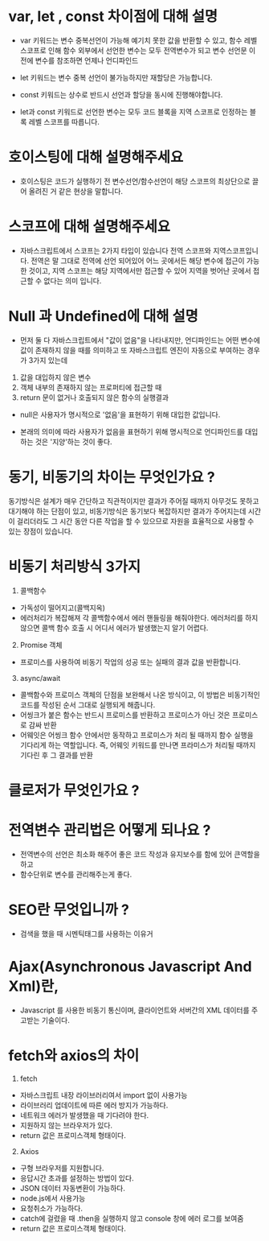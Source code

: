 # var, let , const 차이점에 대해 설명

- var 키워드는 변수 중복선언이 가능해 예기치 못한 값을 반환할 수 있고, 함수 레벨 스코프로 인해 함수 외부에서 선언한 변수는 모두 전역변수가 되고 변수 선언문 이전에 변수를 참조하면 언제나 언디파인드

- let 키워드는 변수 중복 선언이 불가능하지만 재할당은 가능합니다.

- const 키워드는 상수로 반드시 선언과 할당을 동시에 진행해야합니다.

- let과 const 키워드로 선언한 변수는 모두 코드 블록을 지역 스코프로 인정하는 블록 레벨 스코프를 따릅니다.

# 호이스팅에 대해 설명해주세요

- 호이스팅은 코드가 실행하기 전 변수선언/함수선언이 해당 스코프의 최상단으로 끌어 올려진 거 같은 현상을 말합니다.

# 스코프에 대해 설명해주세요

- 자바스크립트에서 스코프는 2가지 타입이 있습니다
  전역 스코프와 지역스코프입니다. 전역은 말 그대로 전역에 선언 되어있어 어느 곳에서든 해당 변수에 접근이 가능한 것이고, 지역 스코프는 해당 지역에서만 접근할 수 있어 지역을 벗어난 곳에서 접근할 수 없다는 의미 입니다.

# Null 과 Undefined에 대해 설명

- 먼저 둘 다 자바스크립트에서 "값이 없음"을 나타내지만,
  언디파인드는 어떤 변수에 값이 존재하지 않을 때를 의미하고 또 자바스크립트 엔진이 자동으로 부여하는 경우가 3가지 있는데

1. 값을 대입하지 않은 변수
2. 객체 내부의 존재하지 않는 프로퍼티에 접근할 때
3. return 문이 없거나 호출되지 않은 함수의 실행결과

- null은 사용자가 명시적으로 '없음'을 표현하기 위해 대입한 값입니다.

- 본래의 의미에 따라 사용자가 없음을 표현하기 위해 명시적으로 언디파인드를 대입하는 것은 '지양'하는 것이 좋다.

# 동기, 비동기의 차이는 무엇인가요 ?

동기방식은 설계가 매우 간단하고 직관적이지만 결과가 주어질 때까지 아무것도 못하고 대기해야 하는 단점이 있고,
비동기방식은 동기보다 복잡하지만 결과가 주어지는데 시간이 걸리더라도 그 시간 동안 다른 작업을 할 수 있으므로 자원을 효율적으로 사용할 수 있는 장점이 있습니다.

# 비동기 처리방식 3가지

1. 콜백함수

- 가독성이 떨어지고(콜백지옥)
- 에러처리가 복잡해져 각 콜백함수에서 에러 핸들링을 해줘야한다. 에러처리를 하지 않으면 콜백 함수 호출 시 어디서 에러가 발생했는지 알기 어렵다.

2. Promise 객체

- 프로미스를 사용하여 비동기 작업의 성공 또는 실패의 결과 값을 반환합니다.

3. async/await

- 콜백함수와 프로미스 객체의 단점을 보완해서 나온 방식이고,
  이 방법은 비동기적인 코드를 작성된 순서 그대로 실행되게 해줍니다.
- 어씽크가 붙은 함수는 반드시 프로미스를 반환하고 프로미스가 아닌 것은 프로미스로 감싸 반환
- 어웨잇은 어씽크 함수 안에서만 동작하고 프로미스가 처리 될 때까지 함수 실행을 기다리게 하는 역할입니다.
  즉, 어웨잇 키워드를 만나면 프라미스가 처리될 때까지 기다린 후 그 결과를 반환

# 클로저가 무엇인가요 ?

# 전역변수 관리법은 어떻게 되나요 ?

- 전역변수의 선언은 최소화 해주어 좋은 코드 작성과 유지보수를 함에 있어 큰역할을 하고
- 함수단위로 변수를 관리해주는게 좋다.

# SEO란 무엇입니까 ?

- 검색을 했을 때 시멘틱태그를 사용하는 이유거

# Ajax(Asynchronous Javascript And Xml)란,

- Javascript 를 사용한 비동기 통신이며, 클라이언트와 서버간의 XML 데이터를 주고받는 기술이다.

# fetch와 axios의 차이

1. fetch

- 자바스크립트 내장 라이브러리여서 import 없이 사용가능
- 라이브러리 업데이트에 따른 에러 방지가 가능하다.
- 네트워크 에러가 발생했을 때 기다려야 한다.
- 지원하지 않는 브라우저가 있다.
- return 값은 프로미스객체 형태이다.

2. Axios

- 구형 브라우저를 지원합니다.
- 응답시간 초과를 설정하는 방법이 있다.
- JSON 데이터 자동변환이 가능하다.
- node.js에서 사용가능
- 요청취소가 가능하다.
- catch에 걸렸을 때 .then을 실행하지 않고 console 창에 에러 로그를 보여줌
- return 값은 프로미스객체 형태이다.
